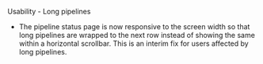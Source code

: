 Usability - Long pipelines

 * The pipeline status page is now responsive to the screen width so that long pipelines are wrapped to the next row instead of showing the same within a horizontal scrollbar. This is an interim fix for users affected by long pipelines.
